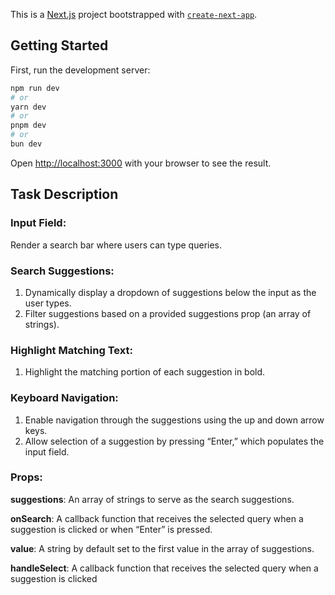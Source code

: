 This is a [Next.js](https://nextjs.org) project bootstrapped with [`create-next-app`](https://nextjs.org/docs/app/api-reference/cli/create-next-app).

## Getting Started

First, run the development server:

```bash
npm run dev
# or
yarn dev
# or
pnpm dev
# or
bun dev
```

Open [http://localhost:3000](http://localhost:3000) with your browser to see the result.

## Task Description

### Input Field:

Render a search bar where users can type queries.

### Search Suggestions:
1. Dynamically display a dropdown of suggestions below the input as the user types.
2. Filter suggestions based on a provided suggestions prop (an array of strings).

### Highlight Matching Text:
1. Highlight the matching portion of each suggestion in bold.

### Keyboard Navigation:
1. Enable navigation through the suggestions using the up and down arrow keys.
2. Allow selection of a suggestion by pressing “Enter,” which populates the input field.

### Props:
__suggestions__: An array of strings to serve as the search suggestions.

__onSearch__: A callback function that receives the selected query when a suggestion is clicked or when “Enter” is pressed.

__value__: A string by default set to the first value in the array of suggestions.

__handleSelect__: A callback function that receives the selected query when a suggestion is clicked

